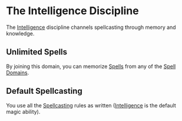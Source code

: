# The Intelligence Discipline

The [Intelligence](../../Player%20Characters/Chosen%20Statistics/Intelligence.md) discipline channels spellcasting through memory and knowledge.

## Unlimited Spells

By joining this domain, you can memorize [Spells](../Spells.md) from any of the [Spell Domains](../Spell%20Domains/Spell%20Domains.md#Spell%20Domains).

## Default Spellcasting

You use all the [Spellcasting](../Spellcasting.md) rules as written ([Intelligence](../../Player%20Characters/Chosen%20Statistics/Intelligence.md) is the default magic ability).
